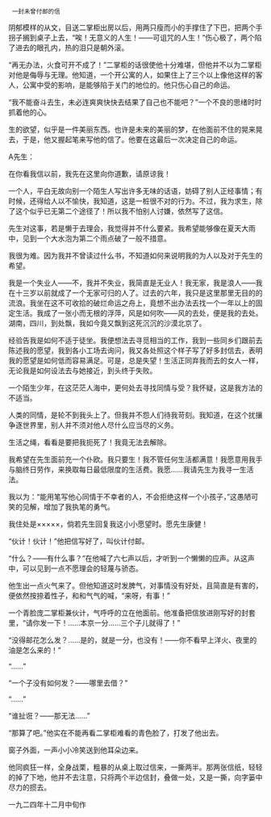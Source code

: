      一封未曾付邮的信 

   阴郁模样的从文，目送二掌柜出房以后，用两只瘦而小的手撑住了下巴，把两个手拐子搁到桌子上去，“唉！无意义的人生！——可诅咒的人生！”伤心极了，两个陷了进去的眼孔内，热的泪只是朝外滚。

   “再无办法，火食可开不成了！”二掌柜的话很使他十分难堪，但他并不以为二掌柜对他是侮辱与无理。他知道，一个开公寓的人，如果住上了三个以上像他这样的客人，公寓中受的影响，是能够陷于关门的地位的。他只伤心自己的命运。

   “我不能奋斗去生，未必连爽爽快快去结果了自己也不能吧？”一个不良的思绪时时抓着他的心。 

   生的欲望，似乎是一件美丽东西。也许是未来的美丽的梦，在他面前不住的晃来晃去，于是，他又握起笔来写他的信了。他要在这最后一次决定自己的命运。 

   A先生： 

   在你看我信以前，我先在这里向你道歉，请原谅我！ 

   一个人，平白无故向别一个陌生人写出许多无味的话语，妨碍了别人正经事情；有时候，还得给人以不愉快，我知道，这是一桩很不对的行为。不过，我为求生，除了这个似乎已无第二个途径了！所以我不怕别人讨嫌，依然写了这信。

   先生对这事，若是懒于去理会，我觉得并不什么要紧。我希望能够像在夏天大雨中，见到一个大水泡为第二个雨点破了一般不措意。 

   我很为难。因为我并不曾读过什么书，不知道如何来说明我的为人以及对于先生的希望。 

   我是一个失业人——不，我并不失业，我简直是无业人！我无家，我是浪人——我在十三岁以前就成了一个无家可归的人了。过去的六年，我只是这里那里无目的的流浪。我坐在这不可收拾的破烂命运之舟上，竟想不出办法去找一个一年以上的固定生活。我成了一张小而无根的浮萍，风是如何吹——风的去处，便是我的去处。湖南，四川，到处飘，我如今竟又飘到这死沉沉的沙漠北京了。

   经验告我是如何不适于徒坐。我便想法去寻觅相当的工作，我到一些同乡们跟前去陈述我的愿望，我到各小工场去询问，我又各处照这个样子写了好多封信去，表明我的愿望是如何低而容易满足。可是，总是失望！生活正同弃我而去的女人一样，无论我是如何设法去与她接近，到头终于失败。

   一个陌生少年，在这茫茫人海中，更何处去寻找同情与受？我怀疑，这是我方法的不适当。 

   人类的同情，是轮不到我头上了。但我并不怨人们待我苛刻。我知道，在这个扰攘争逐世界里，别人并不须对他人尽什么应当尽的义务。 

   生活之绳，看看是要把我扼死了！我竟无法去解除。 

   我希望在先生面前充一个仆欧。我只要生！我不管任何生活都满意！我愿意用我手与脑终日劳作，来换取每日最低限度的生活费。我愿……我请先生为我寻一生活法。 

   我以为：“能用笔写他心同情于不幸者的人，不会拒绝这样一个小孩子，”这愚陋可笑的见解，增加了我执笔的勇气。 

   我住处是×××××，倘若先生回复我这小小愿望时。愿先生康健！ 

   “伙计！伙计！”他把信写好了，叫伙计付邮。 

   “什么？——有什么事？”在他喊了六七声以后，才听到一个懒懒的应声。从这声中，可以见到一点不愿理会的轻蔑与骄态。 

   他生出一点火气来了。但他知道这时发脾气，对事情没有好处，且简直是有害的，便依然按捺着性子，和和气气的喊，“来呀，有事！” 

   一个青脸庞二掌柜兼伙计，气呼呼的立在他面前。他准备把信放进刚写好的封套里，“请你发一下！……本京一分……三个子儿就得了！” 

   “没得邮花怎么发？……是的，就是一分，也没有！——你不看早上洋火、夜里的油是怎么来的！” 

   “……” 

   “一个子没有如何发？——哪里去借？” 

   “……” 

   “谁扯诳？——那无法……” 

   “那算了吧。”他实在不能再看二掌柜难看的青色脸了，打发了他出去。 

   窗子外面，一声小小冷笑送到他耳朵边来。 

   他同疯狂一样，全身战栗，粗暴的从桌上取过信来，一撕两半。那两张信纸，轻轻的掉了下地，他并不去注意，只将两个半边信封，叠做一处，又是一撕，向字篓中尽力的掼去。

   一九二四年十二月中旬作

